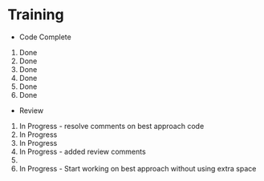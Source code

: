 # Training
- Code Complete
1. Done
2. Done
3. Done
4. Done
5. Done
6. Done

- Review
1. In Progress - resolve comments on best approach code
2. In Progress
3. In Progress
4. In Progress - added review comments
5. 
6. In Progress - Start working on best approach without using extra space 
